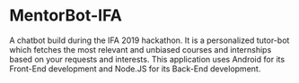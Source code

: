 # MentorBot-IFA
A chatbot build during the IFA 2019 hackathon. It is a personalized tutor-bot which fetches the most relevant and unbiased courses and internships based on your requests and interests. This application uses Android for its Front-End development and Node.JS for its Back-End development.
